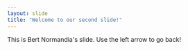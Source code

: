 ```yaml
---
layout: slide
title: "Welcome to our second slide!"
---
```

This is Bert Normandia's slide.
Use the left arrow to go back!